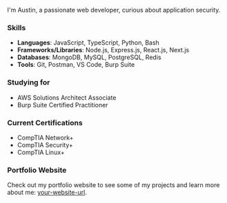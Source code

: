 

I'm Austin, a passionate web developer, curious about application security.

###  Skills

- **Languages**: JavaScript, TypeScript, Python, Bash
- **Frameworks/Libraries**: Node.js, Express.js, React.js, Next.js
- **Databases**: MongoDB, MySQL, PostgreSQL, Redis
- **Tools**: Git, Postman, VS Code, Burp Suite

###  Studying for

- AWS Solutions Architect Associate
- Burp Suite Certified Practitioner

###  Current Certifications

- CompTIA Network+
- CompTIA Security+
- CompTIA Linux+

### Portfolio Website

Check out my portfolio website to see some of my projects and learn more about me: [your-website-url](https://www.austinstack.dev).
